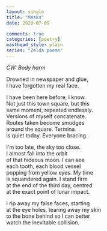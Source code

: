 ```yaml
---
layout: single
title: "Masks"
date: 2020-07-09

comments: true
categories: [poetry]
masthead_style: plain
series: "Zelda poems"
---
```

*CW: Body harm*

Drowned in newspaper and glue,  
I have forgotten my real face.  

I have been here before, I know.  
Not just this town square, but this  
same moment, repeated endlessly.  
Versions of myself concatenate.  
Routes taken become smudges  
around the square. Termina  
is quiet today. Everyone bracing.

I'm too late, the sky too close.  
I almost fall into the orbit  
of that hideous moon. I can see  
each tooth, each blood vessel  
popping from yellow eyes. My time  
is squandered again. I stand firm  
at the end of the third day, centred  
at the exact point of lunar impact.  

I rip away my false faces, starting  
at the eye holes, tearing away my skin  
to the bone behind so I can better  
watch the inevitable collision.  
